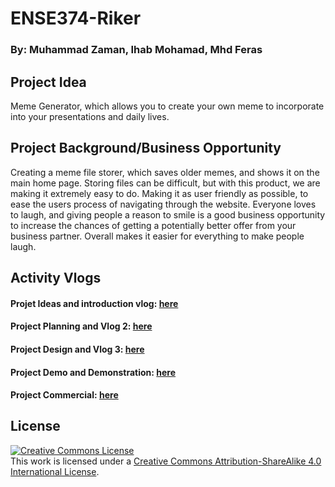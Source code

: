 # ENSE374-Riker

### By: Muhammad Zaman, Ihab Mohamad, Mhd Feras

## Project Idea

Meme Generator, which allows you to create your own meme to incorporate into your presentations and daily lives.

## Project Background/Business Opportunity 

Creating a meme file storer, which saves older memes, and shows it on the main home page. Storing files can be difficult, but with this product, we are making it extremely easy to do. Making it as user friendly as possible, to ease the users process of navigating through the website. Everyone loves to laugh, and giving people a reason to smile is a good business opportunity to increase the chances of getting a potentially better offer from your business partner. Overall makes it easier for everything to make people laugh.

## Activity Vlogs

#### Projet Ideas and introduction vlog: [here](https://www.youtube.com/watch?v=bpiU_bggoWg)

#### Project Planning and Vlog 2: [here](https://www.youtube.com/watch?v=36pHBlYj-z8)

#### Project Design and Vlog 3: [here](https://youtu.be/xb24vg-OUY0)

#### Project Demo and Demonstration: [here](https://www.youtube.com/watch?v=AEYaOK7f8ck)

#### Project Commercial: [here](https://www.youtube.com/watch?v=vU6fr1Sme_0)

## License 
<a rel="license" href="http://creativecommons.org/licenses/by-sa/4.0/"><img alt="Creative Commons License" style="border-width:0" src="https://i.creativecommons.org/l/by-sa/4.0/88x31.png" /></a><br />This work is licensed under a <a rel="license" href="http://creativecommons.org/licenses/by-sa/4.0/">Creative Commons Attribution-ShareAlike 4.0 International License</a>.
